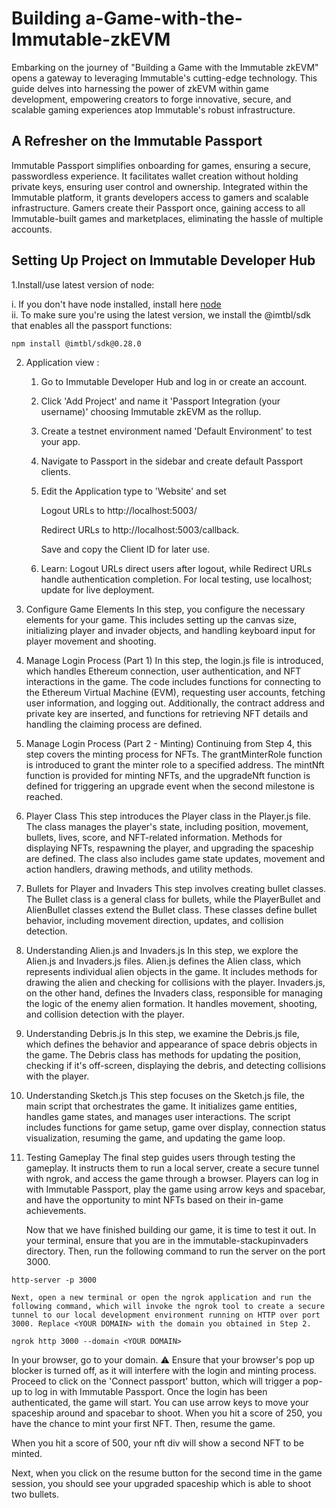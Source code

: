 # Building a-Game-with-the-Immutable-zkEVM

Embarking on the journey of "Building a Game with the Immutable zkEVM" opens a gateway to leveraging Immutable's cutting-edge technology. This guide delves into harnessing the power of zkEVM within game development, empowering creators to forge innovative, secure, and scalable gaming experiences atop Immutable's robust infrastructure.


## A Refresher on the Immutable Passport

Immutable Passport simplifies onboarding for games, ensuring a secure, passwordless experience. It facilitates wallet creation without holding private keys, ensuring user control and ownership. Integrated within the Immutable platform, it grants developers access to gamers and scalable infrastructure. Gamers create their Passport once, gaining access to all Immutable-built games and marketplaces, eliminating the hassle of multiple accounts.

## Setting Up Project on Immutable Developer Hub

1.Install/use latest version of node:

i. If you don't have node installed, install here [node](https://nodejs.org/en/download)     
ii. To make sure you're using the latest version, we install the @imtbl/sdk that enables all the passport functions:

 ```
npm install @imtbl/sdk@0.28.0
```

2. Application view :
    1. Go to Immutable Developer Hub and log in or create an account.
    2. Click 'Add Project' and name it 'Passport Integration (your username)' choosing Immutable zkEVM as the rollup.
    3. Create a testnet environment named 'Default Environment' to test your app.
    4. Navigate to Passport in the sidebar and create default Passport clients.
    5. Edit the Application type to 'Website' and set
       
       Logout URLs to http://localhost:5003/
       
       Redirect URLs to http://localhost:5003/callback.
       
       Save and copy the Client ID for later use.
       
    6. Learn: Logout URLs direct users after logout, while Redirect URLs handle authentication completion. For local testing, use localhost; update for live deployment. 

3. Configure Game Elements
   In this step, you configure the necessary elements for your game. This includes setting up the canvas size, initializing player and invader objects, and handling keyboard input for player movement and shooting.

4. Manage Login Process (Part 1)
   In this step, the login.js file is introduced, which handles Ethereum connection, user authentication, and NFT interactions in the game. The code includes functions for connecting to the Ethereum Virtual Machine (EVM), requesting user accounts, fetching user information, and logging out. Additionally, the contract address and private key are inserted, and functions for retrieving NFT details and handling the claiming process are defined.

5. Manage Login Process (Part 2 - Minting)
   Continuing from Step 4, this step covers the minting process for NFTs. The grantMinterRole function is introduced to grant the minter role to a specified address. The mintNft function is provided for minting NFTs, and the upgradeNft function is defined for triggering an upgrade event when the second milestone is reached.

6. Player Class
   This step introduces the Player class in the Player.js file. The class manages the player's state, including position, movement, bullets, lives, score, and NFT-related information. Methods for displaying NFTs, respawning the player, and upgrading the spaceship are defined. The class also includes game state updates, movement and action handlers, drawing methods, and utility methods.

7. Bullets for Player and Invaders
   This step involves creating bullet classes. The Bullet class is a general class for bullets, while the PlayerBullet and AlienBullet classes extend the Bullet class. These classes define bullet behavior, including movement direction, updates, and collision detection.

8. Understanding Alien.js and Invaders.js
   In this step, we explore the Alien.js and Invaders.js files. Alien.js defines the Alien class, which represents individual alien objects in the game. It includes methods for drawing the alien and checking for collisions with the player. Invaders.js, on the other hand, defines the Invaders class, responsible for managing the logic of the enemy alien formation. It handles movement, shooting, and collision detection with the player.

9. Understanding Debris.js
    In this step, we examine the Debris.js file, which defines the behavior and appearance of space debris objects in the game. The Debris class has methods for updating the position, checking if it's off-screen, displaying the debris, and detecting collisions with the player.

10. Understanding Sketch.js
    This step focuses on the Sketch.js file, the main script that orchestrates the game. It initializes game entities, handles game states, and manages user interactions. The script includes functions for game setup, game over display, connection status visualization, resuming the game, and updating the game loop.

11. Testing Gameplay
    The final step guides users through testing the gameplay. It instructs them to run a local server, create a secure tunnel with ngrok, and access the game through a browser. Players can log in with Immutable Passport, play the game using arrow keys and spacebar, and have the opportunity to mint NFTs based on their in-game achievements.

    Now that we have finished building our game, it is time to test it out. In your terminal, ensure that you are in the immutable-stackupinvaders directory. Then, run the following command to run the server on the port 3000.
```
http-server -p 3000
```
    Next, open a new terminal or open the ngrok application and run the following command, which will invoke the ngrok tool to create a secure tunnel to our local development environment running on HTTP over port 3000. Replace <YOUR DOMAIN> with the domain you obtained in Step 2.
``` ngrok http 3000 --domain <YOUR DOMAIN> ```

In your browser, go to your domain. ⚠️ Ensure that your browser's pop up blocker is turned off, as it will interfere with the login and minting process. Proceed to click on the 'Connect passport' button, which will trigger a pop-up to log in with Immutable Passport. Once the login has been authenticated, the game will start. You can use arrow keys to move your spaceship around and spacebar to shoot. When you hit a score of 250, you have the chance to mint your first NFT. Then, resume the game.

When you hit a score of 500, your nft div will show a second NFT to be minted. 

Next, when you click on the resume button for the second time in the game session, you should see your upgraded spaceship which is able to shoot two bullets. 

